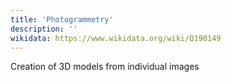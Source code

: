 ```yaml
---
title: 'Photogrammetry'
description: ''
wikidata: https://www.wikidata.org/wiki/Q190149
---
```


Creation of 3D models from individual images
